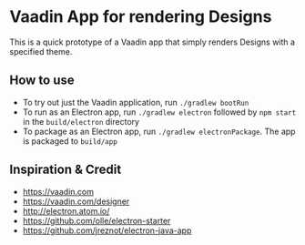 # Vaadin App for rendering Designs

This is a quick prototype of a Vaadin app that simply renders Designs with a specified theme.

## How to use

 * To try out just the Vaadin application, run `./gradlew bootRun`
 * To run as an Electron app, run `./gradlew electron` followed by `npm start` in the `build/electron` directory
 * To package as an Electron app, run `./gradlew electronPackage`. The app is packaged to `build/app`
 
## Inspiration & Credit

 * https://vaadin.com
 * https://vaadin.com/designer
 * http://electron.atom.io/
 * https://github.com/olle/electron-starter
 * https://github.com/jreznot/electron-java-app
